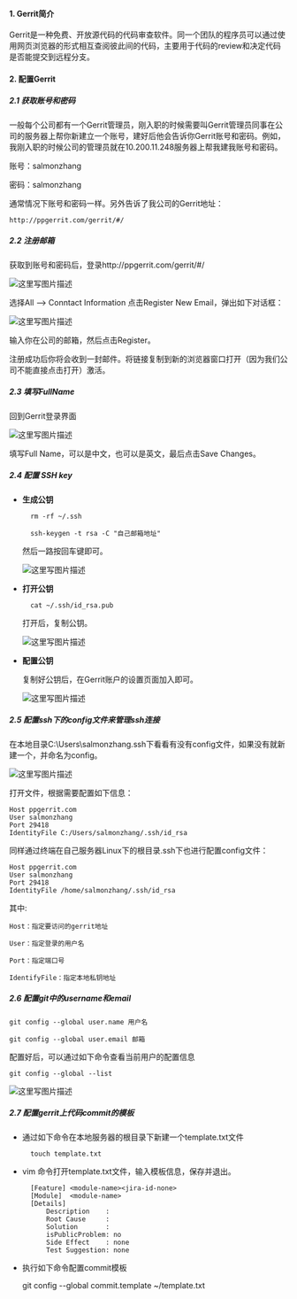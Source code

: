 ﻿#### 1. Gerrit简介

Gerrit是一种免费、开放源代码的代码审查软件。同一个团队的程序员可以通过使用网页浏览器的形式相互查阅彼此间的代码，主要用于代码的review和决定代码是否能提交到远程分支。

#### 2. 配置Gerrit

##### 2.1 获取账号和密码

一般每个公司都有一个Gerrit管理员，刚入职的时候需要叫Gerrit管理员同事在公司的服务器上帮你新建立一个账号，建好后他会告诉你Gerrit账号和密码。例如，我刚入职的时候公司的管理员就在10.200.11.248服务器上帮我建我账号和密码。

账号：salmonzhang

密码：salmonzhang

通常情况下账号和密码一样。另外告诉了我公司的Gerrit地址：

	http://ppgerrit.com/gerrit/#/

##### 2.2 注册邮箱

获取到账号和密码后，登录http://ppgerrit.com/gerrit/#/

![这里写图片描述](http://img.blog.csdn.net/20180124174643122?watermark/2/text/aHR0cDovL2Jsb2cuY3Nkbi5uZXQvc2FsbW9uX3poYW5n/font/5a6L5L2T/fontsize/400/fill/I0JBQkFCMA==/dissolve/70/gravity/SouthEast)

选择All --> Conntact Information 点击Register New Email，弹出如下对话框：

![这里写图片描述](http://img.blog.csdn.net/20180124174718435?watermark/2/text/aHR0cDovL2Jsb2cuY3Nkbi5uZXQvc2FsbW9uX3poYW5n/font/5a6L5L2T/fontsize/400/fill/I0JBQkFCMA==/dissolve/70/gravity/SouthEast)

输入你在公司的邮箱，然后点击Register。

注册成功后你将会收到一封邮件。将链接复制到新的浏览器窗口打开（因为我们公司不能直接点击打开）激活。

##### 2.3 填写FullName

回到Gerrit登录界面

![这里写图片描述](http://img.blog.csdn.net/20180124175419084?watermark/2/text/aHR0cDovL2Jsb2cuY3Nkbi5uZXQvc2FsbW9uX3poYW5n/font/5a6L5L2T/fontsize/400/fill/I0JBQkFCMA==/dissolve/70/gravity/SouthEast)

填写Full Name，可以是中文，也可以是英文，最后点击Save Changes。

##### 2.4 配置 SSH key

* **生成公钥**

		rm -rf ~/.ssh

		ssh-keygen -t rsa -C "自己邮箱地址" 

	然后一路按回车键即可。

	![这里写图片描述](http://img.blog.csdn.net/20180124175408896?watermark/2/text/aHR0cDovL2Jsb2cuY3Nkbi5uZXQvc2FsbW9uX3poYW5n/font/5a6L5L2T/fontsize/400/fill/I0JBQkFCMA==/dissolve/70/gravity/SouthEast)

* **打开公钥**

		cat ~/.ssh/id_rsa.pub

	打开后，复制公钥。

	![这里写图片描述](http://img.blog.csdn.net/20180124175619301?watermark/2/text/aHR0cDovL2Jsb2cuY3Nkbi5uZXQvc2FsbW9uX3poYW5n/font/5a6L5L2T/fontsize/400/fill/I0JBQkFCMA==/dissolve/70/gravity/SouthEast)

* **配置公钥**

	复制好公钥后，在Gerrit账户的设置页面加入即可。

	![这里写图片描述](http://img.blog.csdn.net/20180124175651314?watermark/2/text/aHR0cDovL2Jsb2cuY3Nkbi5uZXQvc2FsbW9uX3poYW5n/font/5a6L5L2T/fontsize/400/fill/I0JBQkFCMA==/dissolve/70/gravity/SouthEast)

##### 2.5 配置ssh下的config文件来管理ssh连接

在本地目录C:\Users\salmonzhang\.ssh下看看有没有config文件，如果没有就新建一个，并命名为config。

![这里写图片描述](http://img.blog.csdn.net/20180124175720587?watermark/2/text/aHR0cDovL2Jsb2cuY3Nkbi5uZXQvc2FsbW9uX3poYW5n/font/5a6L5L2T/fontsize/400/fill/I0JBQkFCMA==/dissolve/70/gravity/SouthEast)

打开文件，根据需要配置如下信息：

	Host ppgerrit.com
	User salmonzhang
	Port 29418
	IdentityFile C:/Users/salmonzhang/.ssh/id_rsa

同样通过终端在自己服务器Linux下的根目录.ssh下也进行配置config文件：

	Host ppgerrit.com
	User salmonzhang
	Port 29418
	IdentityFile /home/salmonzhang/.ssh/id_rsa

其中:
	
	Host：指定要访问的gerrit地址

	User：指定登录的用户名

	Port：指定端口号

	IdentifyFile：指定本地私钥地址

##### 2.6 配置git中的username和email

	git config --global user.name 用户名

	git config --global user.email 邮箱

配置好后，可以通过如下命令查看当前用户的配置信息

	git config --global --list

![这里写图片描述](http://img.blog.csdn.net/20180124175800376?watermark/2/text/aHR0cDovL2Jsb2cuY3Nkbi5uZXQvc2FsbW9uX3poYW5n/font/5a6L5L2T/fontsize/400/fill/I0JBQkFCMA==/dissolve/70/gravity/SouthEast)

##### 2.7 配置gerrit上代码commit的模板

* 通过如下命令在本地服务器的根目录下新建一个template.txt文件

		touch template.txt

* vim 命令打开template.txt文件，输入模板信息，保存并退出。

		[Feature] <module-name><jira-id-none>
		[Module]  <module-name>
		[Details]
	    	Description    :
	    	Root Cause     :
	    	Solution       :
	    	isPublicProblem: no
	    	Side Effect    : none
	   		Test Suggestion: none

* 执行如下命令配置commit模板

	git config --global commit.template ~/template.txt